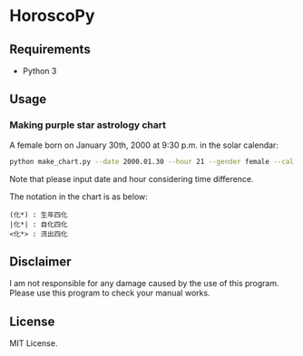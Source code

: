 # HoroscoPy

## Requirements

- Python 3


## Usage

### Making purple star astrology chart

A female born on January 30th, 2000 at 9:30 p.m. in the solar calendar:
```sh
python make_chart.py --date 2000.01.30 --hour 21 --gender female --cal solar
```
Note that please input date and hour considering time difference.

The notation in the chart is as below:
```
(化*) : 生年四化
|化*| : 自化四化
<化*> : 流出四化
```


## Disclaimer

I am not responsible for any damage caused by the use of this program.
Please use this program to check your manual works.


## License

MIT License.
